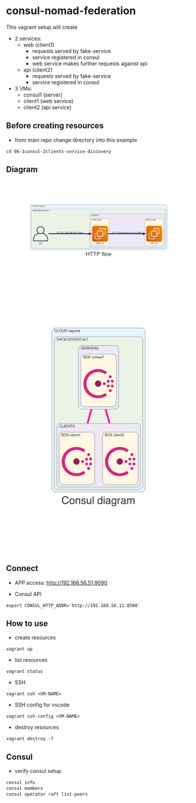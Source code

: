 # consul-nomad-federation
This vagrant setup will create
- 2 services:
  - web (client1)
    - requests served by fake-service
    - service registered in consul
    - web service makes further requests against api
  - api (client2)
    - requests served by fake-service
    - service registered in consul
- 3 VMs:
  - consul1 (server)
  - client1 (web service)
  - client2 (api service)
  
## Before creating resources
- from main repo change directory into this example
```
cd 06-1consul-2clients-service-discovery
```

## Diagram
![](./diagram/http-flow.png)
![](./diagram/diagram.png)

## Connect
- APP access: http://192.168.56.51:9090

- Consul API
```
export CONSUL_HTTP_ADDR='http://192.168.56.11:8500'
```


## How to use
- create resources
```
vagrant up
```

- list resources
```
vagrant status
```

- SSH
```
vagrant ssh <VM-NAME>
```

- SSH config for vscode
```
vagrant ssh-config <VM-NAME>
```

- destroy resources
```
vagrant destroy -f
```

## Consul
- verify consul setup
```
consul info
consul members
consul operator raft list-peers
```